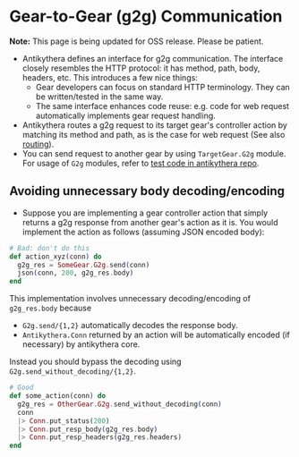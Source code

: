 # Gear-to-Gear (g2g) Communication

**Note:** This page is being updated for OSS release. Please be patient.

- Antikythera defines an interface for g2g communication.
  The interface closely resembles the HTTP protocol: it has method, path, body, headers, etc.
  This introduces a few nice things:
    - Gear developers can focus on standard HTTP terminology. They can be written/tested in the same way.
    - The same interface enhances code reuse: e.g. code for web request automatically implements gear request handling.
- Antikythera routes a g2g request to its target gear's controller action by matching its method and path, as is the case for web request
  (See also [routing](https://hexdocs.pm/antikythera/routing.html)).
- You can send request to another gear by using `TargetGear.G2g` module.
  For usage of `G2g` modules, refer to [test code in antikythera repo](https://github.com/access-company/antikythera/tree/master/testgear/test/g2g_test.exs).

## Avoiding unnecessary body decoding/encoding

- Suppose you are implementing a gear controller action that simply returns a g2g response from another gear's action as it is.
  You would implement the action as follows (assuming JSON encoded body):

```ex
# Bad: don't do this
def action_xyz(conn) do
  g2g_res = SomeGear.G2g.send(conn)
  json(conn, 200, g2g_res.body)
end
```

This implementation involves unnecessary decoding/encoding of `g2g_res.body` because

- `G2g.send/{1,2}` automatically decodes the response body.
- `Antikythera.Conn` returned by an action will be automatically encoded (if necessary) by antikythera core.

Instead you should bypass the decoding using `G2g.send_without_decoding/{1,2}`.

```ex
# Good
def some_action(conn) do
  g2g_res = OtherGear.G2g.send_without_decoding(conn)
  conn
  |> Conn.put_status(200)
  |> Conn.put_resp_body(g2g_res.body)
  |> Conn.put_resp_headers(g2g_res.headers)
end
```
